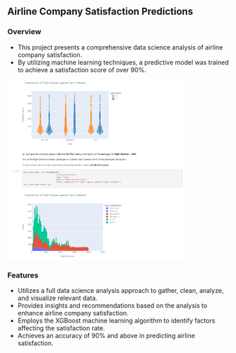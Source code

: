 ## Airline Company Satisfaction Predictions

### Overview

- This project presents a comprehensive data science analysis of airline company satisfaction.
- By utilizing machine learning techniques, a predictive model was trained to achieve a satisfaction score of over 90%.

<img src="airline_detections_demo.png" alt="Alt Text" width="400" height="auto">

### Features

- Utilizes a full data science analysis approach to gather, clean, analyze, and visualize relevant data.
- Provides insights and recommendations based on the analysis to enhance airline company satisfaction.
- Employs the XGBoost machine learning algorithm to identify factors affecting the satisfaction rate.
- Achieves an accuracy of 90% and above in predicting airline satisfaction.
